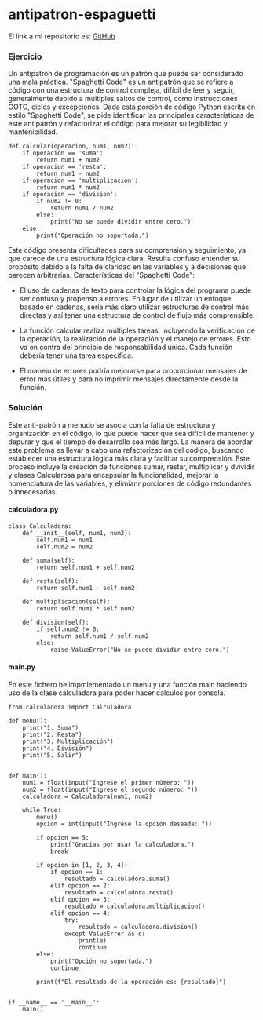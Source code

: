 # antipatron-espaguetti
El link a mi repositorio es: [GitHub](https://github.com/crltsnch/antipatron-espaguetti.git)

### Ejercicio
Un antipatrón de programación es un patrón que puede ser considerado una mala práctica. "Spaghetti Code" es un antipatrón que se refiere a código con una estructura de control compleja, difícil de leer y seguir, generalmente debido a múltiples saltos de control, como instrucciones GOTO, ciclos y excepciones. Dada esta porción de código Python escrita en estilo "Spaghetti Code", se pide identificar las principales características de este antipatrón y refactorizar el código para mejorar su legibilidad y mantenibilidad.

```
def calcular(operacion, num1, num2):
    if operacion == 'suma':
        return num1 + num2
    if operacion == 'resta':
        return num1 - num2
    if operacion == 'multiplicacion':
        return num1 * num2
    if operacion == 'division':
        if num2 != 0:
            return num1 / num2
        else:
            print("No se puede dividir entre cero.")
    else:
        print("Operación no soportada.")
```
Este código presenta dificultades para su comprensión y seguimiento, ya que carece de una estructura lógica clara. Resulta confuso entender su propósito debido a la falta de claridad en las variables y a decisiones que parecen arbitrarias. Características del "Spaghetti Code":

- El uso de cadenas de texto para controlar la lógica del programa puede ser confuso y propenso a errores. En lugar de utilizar un enfoque basado en cadenas, sería más claro utilizar estructuras de control más directas y así tener una estructura de control de flujo más comprensible.

- La función calcular realiza múltiples tareas, incluyendo la verificación de la operación, la realización de la operación y el manejo de errores. Esto va en contra del principio de responsabilidad única. Cada función debería tener una tarea específica.

- El manejo de errores podría mejorarse para proporcionar mensajes de error más útiles y para no imprimir mensajes directamente desde la función.

### Solución
Este anti-patrón a menudo se asocia con la falta de estructura y organización en el código, lo que puede hacer que sea difícil de mantener y depurar y que el tiempo de desarrollo sea más largo. La manera de abordar este problema es llevar a cabo una refactorización del código, buscando establecer una estructura lógica más clara y facilitar su comprensión. Este proceso incluye la creación de funciones sumar, restar, multiplicar y dvividir y clases Calcularosa para encapsular la funcionalidad, mejorar la nomenclatura de las variables, y elimianr porciones de código redundantes o innecesarias.

#### calculadora.py
```
class Calculadora:
    def __init__(self, num1, num2):
        self.num1 = num1
        self.num2 = num2

    def suma(self):
        return self.num1 + self.num2

    def resta(self):
        return self.num1 - self.num2

    def multiplicacion(self):
        return self.num1 * self.num2

    def division(self):
        if self.num2 != 0:
            return self.num1 / self.num2
        else:
            raise ValueError("No se puede dividir entre cero.")
```

#### main.py
En este fichero he impmlementado un menu y una función main haciendo uso de la clase calculadora para poder hacer calculos por consola.
```
from calculadora import Calculadora

def menu():
    print("1. Suma")
    print("2. Resta")
    print("3. Multiplicación")
    print("4. División")
    print("5. Salir")
    

def main():
    num1 = float(input("Ingrese el primer número: "))
    num2 = float(input("Ingrese el segundo número: "))
    calculadora = Calculadora(num1, num2)

    while True:
        menu()
        opcion = int(input("Ingrese la opción deseada: "))

        if opcion == 5:
            print("Gracias por usar la calculadora.")
            break

        if opcion in [1, 2, 3, 4]:
            if opcion == 1:
                resultado = calculadora.suma()
            elif opcion == 2:
                resultado = calculadora.resta()
            elif opcion == 3:
                resultado = calculadora.multiplicacion()
            elif opcion == 4:
                try:
                    resultado = calculadora.division()
                except ValueError as e:
                    print(e)
                    continue
        else:
            print("Opción no soportada.")
            continue

        print(f"El resultado de la operación es: {resultado}")


if __name__ == '__main__':
    main()
```

